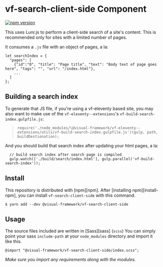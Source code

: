 # vf-search-client-side Component

[![npm version](https://badge.fury.io/js/%40visual-framework%2Fvf-search-client-side.svg)](https://badge.fury.io/js/%40visual-framework%2Fvf-search-client-side)

This uses Lunr.js to perform a client-side search of a site's content. This is recommended only for sites with a limited number of pages.

It consumes a `.js` file with an object of pages, a la:

```
let searchIndex = {
  "pages": [
    {"id":"0", "title": "Page title", "text": "Body text of page goes here", "tags": "", "url": "/index.html"},
    ...
  ]
};
```

## Building a search index

To generate that JS file, if you're using a vf-eleventy based site, you may also want to make use of the `vf-eleventy--extensions`'s `vf-build-search-index.gulpfile.js`:

> `require('./node_modules/\@visual-framework/vf-eleventy--extensions/utils/vf-build-search-index.gulpfile.js')(gulp, path, buildDestionation);`

And you should build that search index after updating your html pages, a la:

```
  // build search index after search page is compiled
  gulp.watch(['./build/search/index.html'], gulp.parallel('vf-build-search-index'));
```

## Install

This repository is distributed with [npm][npm]. After [installing npm][install-npm], you can install `vf-search-client-side` with this command.

```
$ yarn add --dev @visual-framework/vf-search-client-side
```

## Usage

The source files included are written in [Sass][sass] (`scss`) You can simply point your sass `include-path` at your `node_modules` directory and import it like this.

```
@import "@visual-framework/vf-search-client-side/index.scss";
```

_Make sure you import any requirements along with the modules._
